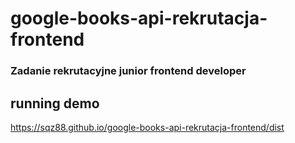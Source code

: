 # google-books-api-rekrutacja-frontend
### Zadanie rekrutacyjne junior frontend developer

## running demo
https://sqz88.github.io/google-books-api-rekrutacja-frontend/dist
